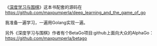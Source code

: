 
《[深度学习与围棋](https://item.jd.com/12797973.html)》这本书配套的源码在 <https://github.com/maxpumperla/deep_learning_and_the_game_of_go>

我准备一遍学习，一遍用Golang实现一遍。

另外《深度学习与围棋》作者有个BetaGo项目:github上面向大众的AlphaGo： <https://github.com/maxpumperla/betago>


